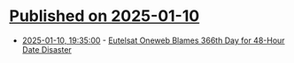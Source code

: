 # [Published on 2025-01-10](index.md)

* [2025-01-10, 19:35:00](https://soylentnews.org/article.pl?sid=25/01/10/1246225&from=rss) - [Eutelsat Oneweb Blames 366th Day for 48-Hour Date Disaster](https://soylentnews.org/article.pl?sid=25/01/10/1246225&from=rss)
